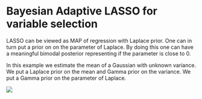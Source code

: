 # Bayesian Adaptive LASSO for variable selection

LASSO can be viewed as MAP of regression with Laplace prior. One can in turn put a prior on on the parameter of Laplace. By doing this one can have a meaningful bimodal posterior representing if the parameter is close to 0. 

In this example we estimate the mean of a Gaussian with unknown variance. We put a Laplace prior on the mean and Gamma prior on the variance. We put a Gamma prior on the parameter of Laplace.

![](https://raw.githubusercontent.com/YunyiShen/weird-posteriors/master/multi-modal/variable-selection/beta.png)